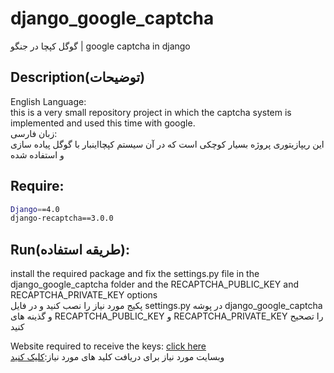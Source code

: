 # django_google_captcha
گوگل کپچا در جنگو | google captcha in django


## Description(توضیحات)
English Language:<br>
this is a very small repository project in which the captcha system is implemented and used this time with google.<br>
زبان فارسی:<br>
این ریپازیتوری پروژه بسیار کوچکی است که در آن سیستم کپچااینبار با گوگل پیاده سازی و استفاده شده

## Require:
```bash
Django==4.0
django-recaptcha==3.0.0
```

## Run(طریقه استفاده):
install the required package and fix the settings.py file in the django_google_captcha folder and the RECAPTCHA_PUBLIC_KEY and RECAPTCHA_PRIVATE_KEY options<br>
پکیج مورد نیاز را نصب کنید و در فایل settings.py در پوشه django_google_captcha و گذینه های RECAPTCHA_PUBLIC_KEY و RECAPTCHA_PRIVATE_KEY را تصحیح کنید<br>

Website required to receive the keys: <a href="https://www.google.com/recaptcha/admin/create">click here</a><br>
وبسایت مورد نیاز برای دریافت کلید های مورد نیاز:<a href="https://www.google.com/recaptcha/admin/create">کلیک کنید</a>
